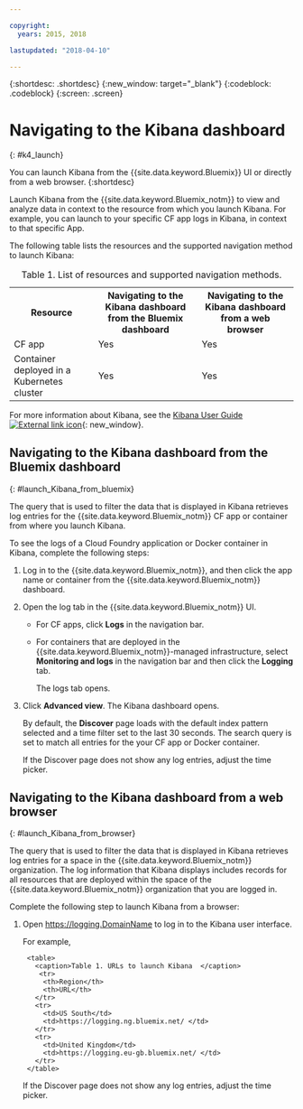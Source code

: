```yaml
---

copyright:
  years: 2015, 2018

lastupdated: "2018-04-10"

---
```


{:shortdesc: .shortdesc}
{:new_window: target="_blank"}
{:codeblock: .codeblock}
{:screen: .screen}


# Navigating to the Kibana dashboard
{: #k4_launch}

You can launch Kibana from the {{site.data.keyword.Bluemix}} UI or directly from a web browser.
{:shortdesc}

Launch Kibana from the {{site.data.keyword.Bluemix_notm}} to view and analyze data in context to the resource from which you launch Kibana. For example, you can launch to your specific CF app logs in Kibana, in context to that specific App.

The following table lists the resources and the supported navigation method to launch Kibana:

<table>
<caption>Table 1. List of resources and supported navigation methods. </caption>
  <tr>
    <th>Resource</th>
    <th>Navigating to the Kibana dashboard from the Bluemix dashboard</th>
    <th>Navigating to the Kibana dashboard from a web browser</th>
  <tr>
  <tr>
    <td>CF app</td>
    <td>Yes</td>
    <td>Yes</td>
  <tr>  
  <tr>
    <td>Container deployed in a Kubernetes cluster</td>
    <td>Yes</td>
    <td>Yes</td>
  <tr>  
</table>

For more information about Kibana, see the [Kibana User Guide ![External link icon](../../../icons/launch-glyph.svg "External link icon")](https://www.elastic.co/guide/en/kibana/4.1/index.html){: new_window}.
    

##  Navigating to the Kibana dashboard from the Bluemix dashboard
{: #launch_Kibana_from_bluemix}

The query that is used to filter the data that is displayed in Kibana retrieves log entries for the {{site.data.keyword.Bluemix_notm}} CF app or container from where you launch Kibana.

To see the logs of a Cloud Foundry application or Docker container in Kibana, complete the following steps:

1. Log in to the {{site.data.keyword.Bluemix_notm}}, and then click the app name or container from the {{site.data.keyword.Bluemix_notm}} dashboard. 
    
2. Open the log tab in the {{site.data.keyword.Bluemix_notm}} UI.

    * For CF apps, click **Logs** in the navigation bar. 
    * For containers that are deployed in the {{site.data.keyword.Bluemix_notm}}-managed infrastructure, select **Monitoring and logs** in the navigation bar and then click the **Logging** tab. 
    
        The logs tab opens.  

3. Click **Advanced view**. The Kibana dashboard opens.

    By default, the **Discover** page loads with the default index pattern selected and a time filter set to the last 30 seconds. The search query is set to match all entries for the your CF app or Docker container.

    If the Discover page does not show any log entries, adjust the time picker. 


##  Navigating to the Kibana dashboard from a web browser
{: #launch_Kibana_from_browser}

The query that is used to filter the data that is displayed in Kibana retrieves log entries for a space in the {{site.data.keyword.Bluemix_notm}} organization. The log information that Kibana displays includes records for all resources that are deployed within the space of the {{site.data.keyword.Bluemix_notm}} organization that you are logged in.

Complete the following step to launch Kibana from a browser:

1. Open [https://logging.<span class="keyword" data-hd-keyref="DomainName">DomainName</span>](https://logging.{DomainName}) to log in to the Kibana user interface.
    
    For example, 
      
        <table>
          <caption>Table 1. URLs to launch Kibana  </caption>
           <tr>
            <th>Region</th>
            <th>URL</th>
          </tr>
          <tr>
            <td>US South</td>
            <td>https://logging.ng.bluemix.net/ </td>
          </tr>
          <tr>
            <td>United Kingdom</td>
            <td>https://logging.eu-gb.bluemix.net/ </td>
          </tr>
        </table>

    If the Discover page does not show any log entries, adjust the time picker. 

